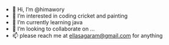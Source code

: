 - 👋 Hi, I’m @himawory
- 👀 I’m interested in coding cricket and painting
- 🌱 I’m currently learning java
- 💞️ I’m looking to collaborate on ...
- 📫 please reach me at ellasagaram@gmail.com for anything

<!---
himawory/himawory is a ✨ special ✨ repository because its `README.md` (this file) appears on your GitHub profile.
You can click the Preview link to take a look at your changes.
--->
